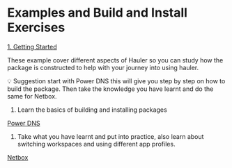 # Examples and Build and Install Exercises

[1. Getting Started](../1%20Getting%20Started.md)

These example cover different aspects of Hauler so you can study how the package is constructed to help with your journey into using hauler.

<aside>
💡 Suggestion start with Power DNS this will give you step by step on how to build the package. Then take the knowledge you have learnt and do the same for Netbox.

</aside>

1. Learn the basics of building and installing packages 

[Power DNS](Examples%20and%20Build%20and%20Install%20Exercises/Power%20DNS.md)

1. Take what you have learnt and put into practice, also learn about switching workspaces and using different app profiles.

[Netbox](Examples%20and%20Build%20and%20Install%20Exercises/Netbox.md)